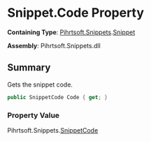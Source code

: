 # Snippet\.Code Property

**Containing Type**: [Pihrtsoft.Snippets](../../README.md)\.[Snippet](../README.md)

**Assembly**: Pihrtsoft\.Snippets\.dll

## Summary

Gets the snippet code\.

```csharp
public SnippetCode Code { get; }
```

### Property Value

Pihrtsoft\.Snippets\.[SnippetCode](../../SnippetCode/README.md)

